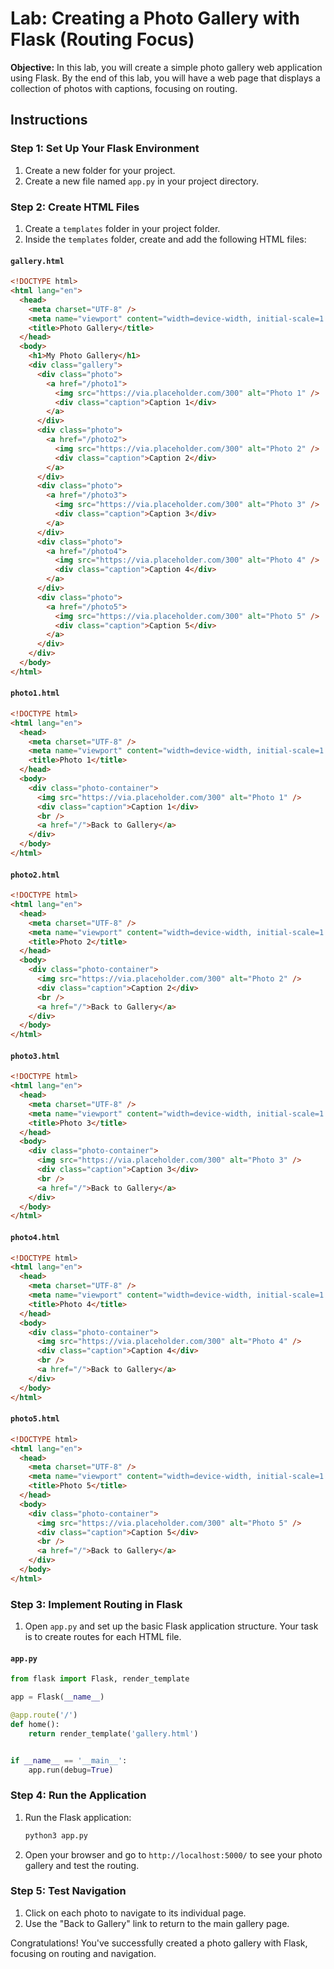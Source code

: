# Lab: Creating a Photo Gallery with Flask (Routing Focus)

**Objective:**
In this lab, you will create a simple photo gallery web application using Flask. By the end of this lab, you will have a web page that displays a collection of photos with captions, focusing on routing.

## Instructions

### Step 1: Set Up Your Flask Environment

1. Create a new folder for your project.
2. Create a new file named `app.py` in your project directory.

### Step 2: Create HTML Files

1. Create a `templates` folder in your project folder.
2. Inside the `templates` folder, create and add the following HTML files:

#### `gallery.html`

```html
<!DOCTYPE html>
<html lang="en">
  <head>
    <meta charset="UTF-8" />
    <meta name="viewport" content="width=device-width, initial-scale=1.0" />
    <title>Photo Gallery</title>
  </head>
  <body>
    <h1>My Photo Gallery</h1>
    <div class="gallery">
      <div class="photo">
        <a href="/photo1">
          <img src="https://via.placeholder.com/300" alt="Photo 1" />
          <div class="caption">Caption 1</div>
        </a>
      </div>
      <div class="photo">
        <a href="/photo2">
          <img src="https://via.placeholder.com/300" alt="Photo 2" />
          <div class="caption">Caption 2</div>
        </a>
      </div>
      <div class="photo">
        <a href="/photo3">
          <img src="https://via.placeholder.com/300" alt="Photo 3" />
          <div class="caption">Caption 3</div>
        </a>
      </div>
      <div class="photo">
        <a href="/photo4">
          <img src="https://via.placeholder.com/300" alt="Photo 4" />
          <div class="caption">Caption 4</div>
        </a>
      </div>
      <div class="photo">
        <a href="/photo5">
          <img src="https://via.placeholder.com/300" alt="Photo 5" />
          <div class="caption">Caption 5</div>
        </a>
      </div>
    </div>
  </body>
</html>
```

#### `photo1.html`

```html
<!DOCTYPE html>
<html lang="en">
  <head>
    <meta charset="UTF-8" />
    <meta name="viewport" content="width=device-width, initial-scale=1.0" />
    <title>Photo 1</title>
  </head>
  <body>
    <div class="photo-container">
      <img src="https://via.placeholder.com/300" alt="Photo 1" />
      <div class="caption">Caption 1</div>
      <br />
      <a href="/">Back to Gallery</a>
    </div>
  </body>
</html>
```

#### `photo2.html`

```html
<!DOCTYPE html>
<html lang="en">
  <head>
    <meta charset="UTF-8" />
    <meta name="viewport" content="width=device-width, initial-scale=1.0" />
    <title>Photo 2</title>
  </head>
  <body>
    <div class="photo-container">
      <img src="https://via.placeholder.com/300" alt="Photo 2" />
      <div class="caption">Caption 2</div>
      <br />
      <a href="/">Back to Gallery</a>
    </div>
  </body>
</html>
```

#### `photo3.html`

```html
<!DOCTYPE html>
<html lang="en">
  <head>
    <meta charset="UTF-8" />
    <meta name="viewport" content="width=device-width, initial-scale=1.0" />
    <title>Photo 3</title>
  </head>
  <body>
    <div class="photo-container">
      <img src="https://via.placeholder.com/300" alt="Photo 3" />
      <div class="caption">Caption 3</div>
      <br />
      <a href="/">Back to Gallery</a>
    </div>
  </body>
</html>
```

#### `photo4.html`

```html
<!DOCTYPE html>
<html lang="en">
  <head>
    <meta charset="UTF-8" />
    <meta name="viewport" content="width=device-width, initial-scale=1.0" />
    <title>Photo 4</title>
  </head>
  <body>
    <div class="photo-container">
      <img src="https://via.placeholder.com/300" alt="Photo 4" />
      <div class="caption">Caption 4</div>
      <br />
      <a href="/">Back to Gallery</a>
    </div>
  </body>
</html>
```

#### `photo5.html`

```html
<!DOCTYPE html>
<html lang="en">
  <head>
    <meta charset="UTF-8" />
    <meta name="viewport" content="width=device-width, initial-scale=1.0" />
    <title>Photo 5</title>
  </head>
  <body>
    <div class="photo-container">
      <img src="https://via.placeholder.com/300" alt="Photo 5" />
      <div class="caption">Caption 5</div>
      <br />
      <a href="/">Back to Gallery</a>
    </div>
  </body>
</html>
```

### Step 3: Implement Routing in Flask

1. Open `app.py` and set up the basic Flask application structure. Your task is to create routes for each HTML file.

#### `app.py`

```python
from flask import Flask, render_template

app = Flask(__name__)

@app.route('/')
def home():
    return render_template('gallery.html')


if __name__ == '__main__':
    app.run(debug=True)
```

### Step 4: Run the Application

1. Run the Flask application:
   ```bash
   python3 app.py
   ```
2. Open your browser and go to `http://localhost:5000/` to see your photo gallery and test the routing.

### Step 5: Test Navigation

1. Click on each photo to navigate to its individual page.
2. Use the "Back to Gallery" link to return to the main gallery page.

Congratulations! You've successfully created a photo gallery with Flask, focusing on routing and navigation.
